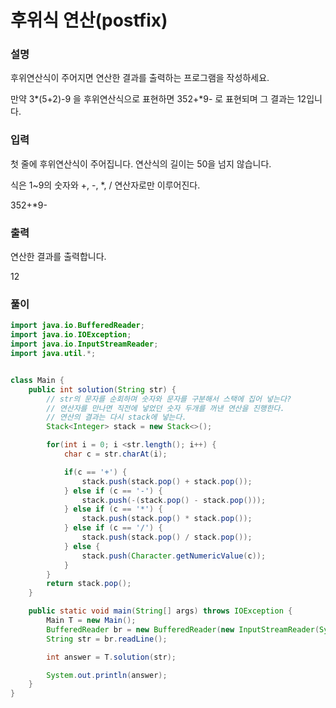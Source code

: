 # 후위식 연산(postfix)
### 설명
후위연산식이 주어지면 연산한 결과를 출력하는 프로그램을 작성하세요.

만약 3*(5+2)-9 을 후위연산식으로 표현하면 352+*9- 로 표현되며 그 결과는 12입니다.
### 입력
첫 줄에 후위연산식이 주어집니다. 연산식의 길이는 50을 넘지 않습니다.

식은 1~9의 숫자와 +, -, *, / 연산자로만 이루어진다.
<p>352+*9-</p>

### 출력
연산한 결과를 출력합니다.
<p>12</p>

### 풀이
```java
import java.io.BufferedReader;
import java.io.IOException;
import java.io.InputStreamReader;
import java.util.*;


class Main {
    public int solution(String str) {
        // str의 문자를 순회하며 숫자와 문자를 구분해서 스택에 집어 넣는다?
        // 연산자를 만나면 직전에 넣었던 숫자 두개를 꺼낸 연산을 진행한다.
        // 연산의 결과는 다시 stack에 넣는다.
        Stack<Integer> stack = new Stack<>();

        for(int i = 0; i <str.length(); i++) {
            char c = str.charAt(i);

            if(c == '+') {
                stack.push(stack.pop() + stack.pop());
            } else if (c == '-') {
                stack.push(-(stack.pop() - stack.pop()));
            } else if (c == '*') {
                stack.push(stack.pop() * stack.pop());
            } else if (c == '/') {
                stack.push(stack.pop() / stack.pop());
            } else {
                stack.push(Character.getNumericValue(c));
            }
        }
        return stack.pop();
    }

    public static void main(String[] args) throws IOException {
        Main T = new Main();
        BufferedReader br = new BufferedReader(new InputStreamReader(System.in));
        String str = br.readLine();

        int answer = T.solution(str);

        System.out.println(answer);
    }
}

```